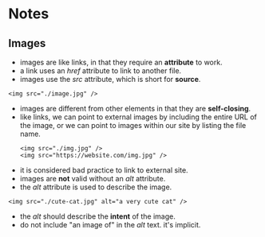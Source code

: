 # Notes
## Images

- images are like links, in that they require an **attribute** to work.
- a link uses an _href_ attribute to link to another file.
- images use the _src_ attribute, which is short for **source**.
```
<img src="./image.jpg" />
```
- images are different from other elements in that they are **self-closing**.
- like links, we can point to external images by including the entire URL
  of the image, or we can point to images within our site by listing
  the file name.
  ```
  <img src="./img.jpg" />
  <img src="https://website.com/img.jpg" />
  ```
- it is considered bad practice to link to external site.
- images are **not** valid without an _alt_ attribute.
- the _alt_ attribute is used to describe the image.
```
<img src="./cute-cat.jpg" alt="a very cute cat" />
```
- the _alt_ should describe the **intent** of the image.
- do not include "an image of" in the _alt_ text. it's implicit.
